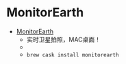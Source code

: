 # MonitorEarth
- [MonitorEarth](https://eoikoe.com/monitore)
  -  实时卫星拍照，MAC桌面！
  - 
  - `brew cask install monitorearth`

